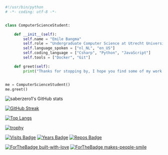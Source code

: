<!-- ### Hi there 👋 -->


```python
#!/usr/bin/python
# -*- coding: utf-8 -*-


class ComputerScienceStudent:

    def __init__(self):
        self.name = "Emile Bangma"
        self.role = "Undergraduate Computer Science at Utrecht University"
        self.language_spoken = ["nl_NL", "en_US"]
        self.coding_language = ["Csharp", "Python", "JavaScript"]
        self.tools = ["Docker", "Git"]

    def greet(self):
        print("Thanks for stopping by, I hope you find some of my work interesting.")


me = ComputerScienceStudent()
me.greet()
```

![saberzero1's GitHub stats](https://github-readme-stats.vercel.app/api?username=saberzero1&show_icons=true&theme=gruvbox&count_private=true&include_all_commits=true)

[![GitHub Streak](https://github-readme-streak-stats.herokuapp.com/?user=saberzero1&theme=gruvbox)](https://git.io/streak-stats)

[![Top Langs](https://github-readme-stats.vercel.app/api/top-langs/?username=saberzero1&theme=gruvbox&layout=compact)](https://github.com/anuraghazra/github-readme-stats)

[![trophy](https://github-profile-trophy.vercel.app/?username=saberzero1&theme=gruvbox)](https://github.com/ryo-ma/github-profile-trophy)

[![Visits Badge](https://badges.pufler.dev/visits/saberzero1/saberzero1?style=for-the-badge)](https://badges.pufler.dev) [![Years Badge](https://badges.pufler.dev/years/saberzero1?style=for-the-badge)](https://badges.pufler.dev) [![Repos Badge](https://badges.pufler.dev/repos/saberzero1?style=for-the-badge)](https://badges.pufler.dev)

[![ForTheBadge built-with-love](http://ForTheBadge.com/images/badges/built-with-love.svg)](http://ForTheBadge.com) [![ForTheBadge makes-people-smile](http://ForTheBadge.com/images/badges/makes-people-smile.svg)](http://ForTheBadge.com)

<!--<div align='center'><a href='https://www.free-website-hit-counter.com'><img src='https://www.free-website-hit-counter.com/c.php?d=9&id=128275&s=1' border='0' alt='Free Website Hit Counter'></a></div>-->

<!--[![Commits Badge](https://badges.pufler.dev/commits/all/saberzero1?style=for-the-badge)](https://badges.pufler.dev)-->

<!--![visitors](https://visitor-badge.glitch.me/badge?page_id=saberzero1.saberzero1&&style=flat-square)-->

<!--
**saberzero1/saberzero1** is a ✨ _special_ ✨ repository because its `README.md` (this file) appears on your GitHub profile.

Here are some ideas to get you started:

- 🔭 I’m currently working on ...
- 🌱 I’m currently learning ...
- 👯 I’m looking to collaborate on ...
- 🤔 I’m looking for help with ...
- 💬 Ask me about ...
- 📫 How to reach me: ...
- 😄 Pronouns: ...
- ⚡ Fun fact: ...
-->
